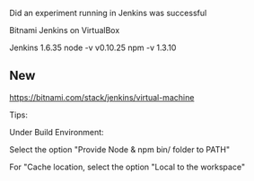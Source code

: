 Did an experiment running in Jenkins
was successful

Bitnami Jenkins on VirtualBox

Jenkins 1.6.35
node -v v0.10.25
npm -v 1.3.10

## New
https://bitnami.com/stack/jenkins/virtual-machine

Tips:

Under Build Environment:

Select the option "Provide Node & npm bin/ folder to PATH"

For "Cache location, select the option "Local to the workspace"


